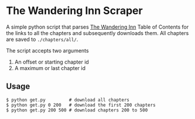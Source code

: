 # The Wandering Inn Scraper
A simple python script that parses [The Wandering Inn]() Table of Contents for the links to all the chapters and subsequently downloads them. All chapters are saved to `./chapters/all/`.

The script accepts two arguments
1. An offset or starting chapter id
2. A maximum or last chapter id

## Usage
```console
$ python get.py         # download all chapters
$ python get.py 0 200   # download the first 200 chapters
$ python get.py 200 500 # download chapters 200 to 500
```
